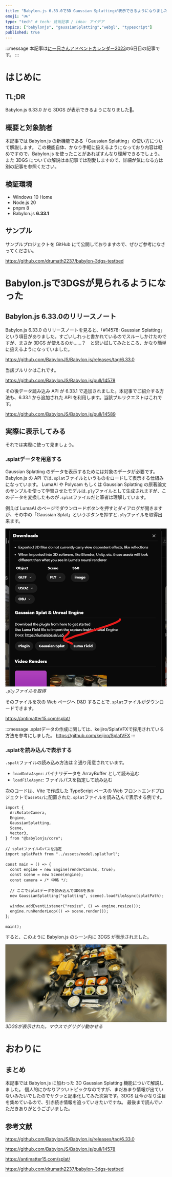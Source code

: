 ```yaml
---
title: "Babylon.js 6.33.0で3D Gaussian Splattingが表示できるようになりました！"
emoji: "🚲"
type: "tech" # tech: 技術記事 / idea: アイデア
topics: ["babylonjs", "gaussianSplatting","webgl", "typescript"]
published: true
---
```


:::message
本記事は[にー兄さんアドベントカレンダー2023](https://qiita.com/advent-calendar/2023/ninisan_solo)の6日目の記事です。
:::

# はじめに

## TL;DR

Babylon.js 6.33.0 から 3DGS が表示できるようになりました🎉。

## 概要と対象読者

本記事では Babylon.js の新機能である「Gaussian Splatting」の使い方について解説します。
この機能自体、かなり手軽に扱えるようになっており内容は軽めですので、Babylon.js を使ったことがあればすんなり理解できるでしょう。また 3DGS についての解説は本記事では割愛しますので、詳細が気になる方は別の記事を参照ください。

## 検証環境

- Windows 10 Home
- Node.js 20
- pnpm 8
- Babylon.js **6.33.1**

## サンプル

サンプルプロジェクトを GitHub にて公開しておりますので、ぜひご参考になさってください。

https://github.com/drumath2237/babylon-3dgs-testbed

# Babylon.jsで3DGSが見られるようになった

## Babylon.js 6.33.0のリリースノート
<!-- textlint-disable -->
Babylon.js 6.33.0 のリリースノートを見ると、「#14578: Gaussian Splatting」という項目がありました。すごいしれっと書かれているのでスルーしかけたのですが、まさか 3DGS が使えるのか......？　と思い試してみたところ、かなり簡単に扱えるようになっていました。
<!-- textlint-enable -->

https://github.com/BabylonJS/Babylon.js/releases/tag/6.33.0

当該プルリクはこれです。

https://github.com/BabylonJS/Babylon.js/pull/14578

その後データ読み込み API が 6.33.1 で追加されました。本記事でご紹介する方法も、6.33.1 から追加された API を利用します。当該プルリクエストはこれです。

https://github.com/BabylonJS/Babylon.js/pull/14589


## 実際に表示してみる

それでは実際に使って見ましょう。

### .splatデータを用意する

Gaussian Splatting のデータを表示するためには対象のデータが必要です。Babylon.js の API では`.splat`ファイルというものをロードして表示する仕組みになっています。
LumaAI や Polycam もしくは Gaussian Splatting の原著論文のサンプルを使って学習させたモデルは`.ply`ファイルとして生成されますが、このデータを変換したものが`.splat`ファイルだと筆者は理解しています。

例えば LumaAI のページでダウンロードボタンを押すとダイアログが開きますが、その中の「Gaussian Splat」というボタンを押すと`.ply`ファイルを取得出来ます。

![Alt text](/images/babylon-3dgs/luma.png)
*`.ply`ファイルを取得*

そのファイルを次の Web ページへ D&D することで`.splat`ファイルがダウンロードできます。

https://antimatter15.com/splat/

:::message
.splatデータの作成に関しては、keijiro/SplatVFXで採用されている方法を参考にしました。
https://github.com/keijiro/SplatVFX
:::

### .splatを読み込んで表示する

`.spalt`ファイルの読み込み方法は 2 通り用意されています。

- `loadDataAsync`: バイナリデータを ArrayBuffer として読み込む
- `loadFileAsync`: ファイルパスを指定して読み込む

次のコードは、Vite で作成した TypeScript ベースの Web フロントエンドプロジェクトで`assets/`に配置された`.splat`ファイルを読み込んで表示する例です。

```ts: main.ts（一部抜粋）
import {
  ArcRotateCamera,
  Engine,
  GaussianSplatting,
  Scene,
  Vector3,
} from "@babylonjs/core";

// splatファイルのパスを指定
import splatPath from "../assets/model.splat?url";

const main = () => {
  const engine = new Engine(renderCanvas, true);
  const scene = new Scene(engine);
  const camera = /* 中略 */;

  // ここでsplatデータを読み込んで3DGSを表示
  new GaussianSplatting("splatting", scene).loadFileAsync(splatPath);

  window.addEventListener("resize", () => engine.resize());
  engine.runRenderLoop(() => scene.render());
};

main();
```

すると、このように Babylon.js のシーン内に 3DGS が表示されました。

![Alt text](/images/babylon-3dgs/3dgs-show.png)
*3DGSが表示された。マウスでグリグリ動かせる*

# おわりに

## まとめ

本記事では Babylon.js に加わった 3D Gaussian Splatting 機能について解説しました。
個人的にかなりアツいトピックなのですが、まだあまり情報が出ていないみたいでしたのでサクッと記事化してみた次第です。3DGS は今かなり注目を集めているので、引き続き情報を追っていきたいですね。
最後まで読んでいただきありがとうございました。

## 参考文献

https://github.com/BabylonJS/Babylon.js/releases/tag/6.33.0

https://github.com/BabylonJS/Babylon.js/pull/14578

https://antimatter15.com/splat/

https://github.com/drumath2237/babylon-3dgs-testbed
